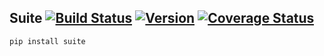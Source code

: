 Suite [![Build Status](https://secure.travis-ci.org/stevepeak/suite.png)](http://travis-ci.org/stevepeak/suite) [![Version](https://pypip.in/v/suite/badge.png)](https://github.com/stevepeak/suite) [![Coverage Status](https://coveralls.io/repos/stevepeak/suite/badge.png)](https://coveralls.io/r/stevepeak/suite)
-------

`pip install suite`
